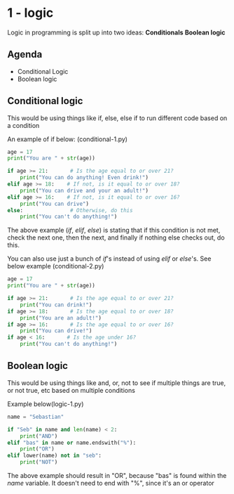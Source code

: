 # 1 - logic

Logic in programming is split up into two ideas: **Conditionals** **Boolean logic**

## Agenda
- Conditional Logic
- Boolean logic

## Conditional logic
This would be using things like if, else, else if to run different code based on a condition

An example of if below: (conditional-1.py)
```python
age = 17
print("You are " + str(age))

if age >= 21:       # Is the age equal to or over 21?
    print("You can do anything! Even drink!")
elif age >= 18:    # If not, is it equal to or over 18?
    print("You can drive and your an adult!")
elif age >= 16:    # If not, is it equal to or over 16?
    print("You can drive")
else:               # Otherwise, do this
    print("You can't do anything!")

```

The above example (*if*, *elif*, *else*) is stating that if this condition is not met, check the next one, then the next, and finally if nothing else checks out, do this.

You can also use just a bunch of *if*'s instead of using *elif* or *else*'s. See below example
(conditional-2.py)
```python
age = 17
print("You are " + str(age))

if age >= 21:       # Is the age equal to or over 21?
    print("You can drink!")
if age >= 18:       # Is the age equal to or over 18?
    print("You are an adult!")
if age >= 16:       # Is the age equal to or over 16?
    print("You can drive!")
if age < 16:       # Is the age under 16?
    print("You can't do anything!")

```

## Boolean logic
This would be using things like and, or, not to see if multiple things are true, or not true, etc based on multiple conditions

Example below(logic-1.py)
```python
name = "Sebastian"

if "Seb" in name and len(name) < 2:
    print("AND")
elif "bas" in name or name.endswith("%"):
    print("OR")
elif lower(name) not in "seb":
    print("NOT")
```

The above example should result in "OR", because "bas" is found within the *name* variable. It doesn't need to end with "%", since it's an or operator

